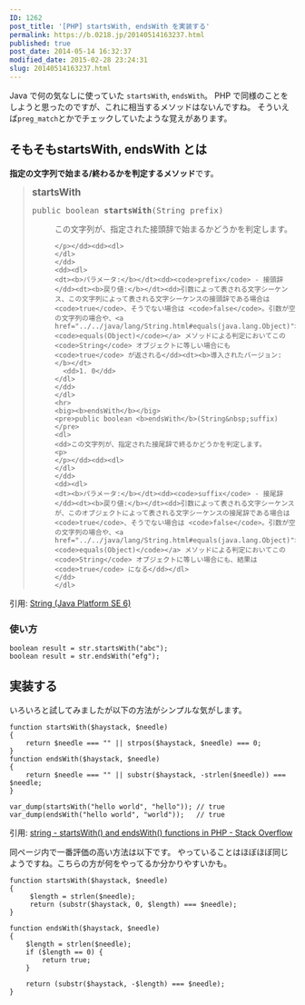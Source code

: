 ```yaml
---
ID: 1262
post_title: '[PHP] startsWith, endsWith を実装する'
permalink: https://b.0218.jp/20140514163237.html
published: true
post_date: 2014-05-14 16:32:37
modified_date: 2015-02-28 23:24:31
slug: 20140514163237.html
---
```

Java で何の気なしに使っていた <code>startsWith</code>, <code>endsWith</code>。
PHP で同様のことをしようと思ったのですが、これに相当するメソッドはないんですね。
そういえば<code>preg_match</code>とかでチェックしていたような覚えがあります。
<!--more-->

<h2>そもそもstartsWith, endsWith とは</h2>

<strong>指定の文字列で始まる/終わるかを判定するメソッド</strong>です。

<blockquote>
    <big><b>startsWith</b></big>
    <pre>public boolean <b>startsWith</b>(String&nbsp;prefix)</pre>
    <dl>
    <dd>この文字列が、指定された接頭辞で始まるかどうかを判定します。
    
    </p></dd><dd><dl>
    </dl>
    </dd>
    <dd><dl>
    <dt><b>パラメータ:</b></dt><dd><code>prefix</code> - 接頭辞
    </dd><dt><b>戻り値:</b></dt><dd>引数によって表される文字シーケンス、この文字列によって表される文字シーケンスの接頭辞である場合は <code>true</code>、そうでない場合は <code>false</code>。引数が空の文字列の場合や、<a href="../../java/lang/String.html#equals(java.lang.Object)"><code>equals(Object)</code></a> メソッドによる判定においてこの <code>String</code> オブジェクトに等しい場合にも <code>true</code> が返される</dd><dt><b>導入されたバージョン:</b></dt>
      <dd>1. 0</dd>
    </dl>
    </dd>
    </dl>
    <hr>
    <big><b>endsWith</b></big>
    <pre>public boolean <b>endsWith</b>(String&nbsp;suffix)</pre>
    <dl>
    <dd>この文字列が、指定された接尾辞で終るかどうかを判定します。
    <p>
    </p></dd><dd><dl>
    </dl>
    </dd>
    <dd><dl>
    <dt><b>パラメータ:</b></dt><dd><code>suffix</code> - 接尾辞
    </dd><dt><b>戻り値:</b></dt><dd>引数によって表される文字シーケンスが、このオブジェクトによって表される文字シーケンスの接尾辞である場合は <code>true</code>、そうでない場合は <code>false</code>。引数が空の文字列の場合や、<a href="../../java/lang/String.html#equals(java.lang.Object)"><code>equals(Object)</code></a> メソッドによる判定においてこの <code>String</code> オブジェクトに等しい場合にも、結果は <code>true</code> になる</dd></dl>
    </dd>
    </dl>
</blockquote>

<p>引用: <a href="http://docs.oracle.com/javase/jp/6/api/java/lang/String.html">String (Java Platform SE 6)</a>

<h3>使い方</h3>

<pre><code class="language-java">boolean result = str.startsWith("abc");
boolean result = str.endsWith("efg");
</code></pre>

<h2>実装する</h2>

いろいろと試してみましたが以下の方法がシンプルな気がします。

<pre><code class="language-php">function startsWith($haystack, $needle)
{
    return $needle === "" || strpos($haystack, $needle) === 0;
}
function endsWith($haystack, $needle)
{
    return $needle === "" || substr($haystack, -strlen($needle)) === $needle;
}

var_dump(startsWith("hello world", "hello")); // true
var_dump(endsWith("hello world", "world"));   // true
</code></pre>

引用: <a href="http://stackoverflow.com/questions/834303/startswith-and-endswith-functions-in-php">string - startsWith() and endsWith() functions in PHP - Stack Overflow</a>

同ページ内で一番評価の高い方法は以下です。
やっていることはほぼほぼ同じようですね。こちらの方が何をやってるか分かりやすいかも。

<pre><code class="language-php">function startsWith($haystack, $needle)
{
     $length = strlen($needle);
     return (substr($haystack, 0, $length) === $needle);
}

function endsWith($haystack, $needle)
{
    $length = strlen($needle);
    if ($length == 0) {
        return true;
    }

    return (substr($haystack, -$length) === $needle);
}
</code></pre>
